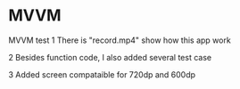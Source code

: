 # MVVM
MVVM test
1 There is "record.mp4" show how this app work


2 Besides function code, I also added several test case


3 Added screen compataible for 720dp and 600dp
